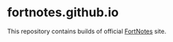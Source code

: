 fortnotes.github.io
===================

This repository contains builds of official [FortNotes](https://fortnotes.com/) site.
